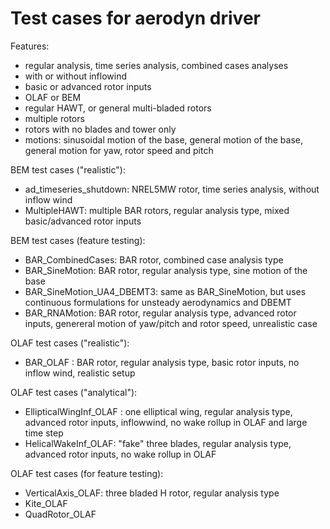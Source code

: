 
# Test cases for aerodyn driver


Features:
 - regular analysis, time series analysis, combined cases analyses
 - with or without inflowind
 - basic or advanced rotor inputs
 - OLAF or BEM
 - regular HAWT, or general multi-bladed rotors
 - multiple rotors
 - rotors with no blades and tower only
 - motions: sinusoidal motion of the base, general motion of the base, general motion for yaw, rotor speed and pitch


BEM test cases ("realistic"):

 - ad\_timeseries\_shutdown: NREL5MW rotor, time series analysis, without inflow wind  
 - MultipleHAWT: multiple BAR rotors, regular analysis type, mixed basic/advanced rotor inputs

BEM test cases (feature testing):

 - BAR\_CombinedCases:  BAR rotor, combined case analysis type
 - BAR\_SineMotion: BAR rotor, regular analysis type, sine motion of the base 
 - BAR\_SineMotion\_UA4\_DBEMT3: same as BAR\_SineMotion, but uses continuous formulations for unsteady aerodynamics and DBEMT
 - BAR\_RNAMotion: BAR rotor, regular analysis type, advanced rotor inputs, genereral motion of yaw/pitch and rotor speed, unrealistic case


OLAF test cases ("realistic"):

 - BAR\_OLAF : BAR rotor, regular analysis type, basic rotor inputs, no inflow wind, realistic setup


OLAF test cases ("analytical"):

 - EllipticalWingInf\_OLAF : one elliptical wing, regular analysis type,  advanced rotor inputs, inflowwind, no wake rollup in OLAF and large time step
 - HelicalWakeInf\_OLAF: "fake" three blades, regular analysis type, advanced rotor inputs, no wake rollup in OLAF


OLAF test cases (for feature testing):

 - VerticalAxis\_OLAF: three bladed H rotor, regular analysis type
 - Kite\_OLAF
 - QuadRotor\_OLAF



